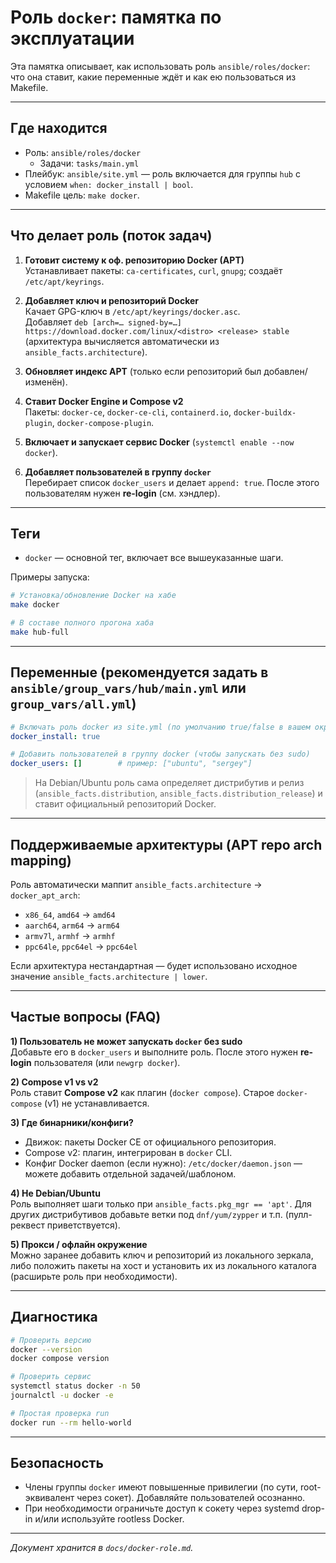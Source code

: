 # Роль `docker`: памятка по эксплуатации

Эта памятка описывает, как использовать роль `ansible/roles/docker`: что она ставит, какие переменные ждёт и как ею пользоваться из Makefile.

---

## Где находится

- Роль: `ansible/roles/docker`
  - Задачи: `tasks/main.yml`
- Плейбук: `ansible/site.yml` — роль включается для группы `hub` с условием `when: docker_install | bool`.
- Makefile цель: `make docker`.

---

## Что делает роль (поток задач)

1. **Готовит систему к оф. репозиторию Docker (APT)**  
   Устанавливает пакеты: `ca-certificates`, `curl`, `gnupg`; создаёт `/etc/apt/keyrings`.

2. **Добавляет ключ и репозиторий Docker**  
   Качает GPG-ключ в `/etc/apt/keyrings/docker.asc`.  
   Добавляет `deb [arch=… signed-by=…] https://download.docker.com/linux/<distro> <release> stable`  
   (архитектура вычисляется автоматически из `ansible_facts.architecture`).

3. **Обновляет индекс APT** (только если репозиторий был добавлен/изменён).

4. **Ставит Docker Engine и Compose v2**  
   Пакеты: `docker-ce`, `docker-ce-cli`, `containerd.io`, `docker-buildx-plugin`, `docker-compose-plugin`.

5. **Включает и запускает сервис Docker** (`systemctl enable --now docker`).

6. **Добавляет пользователей в группу `docker`**  
   Перебирает список `docker_users` и делает `append: true`. После этого пользователям нужен **re-login** (см. хэндлер).

---

## Теги

- `docker` — основной тег, включает все вышеуказанные шаги.

Примеры запуска:
```bash
# Установка/обновление Docker на хабе
make docker

# В составе полного прогона хаба
make hub-full
```

---

## Переменные (рекомендуется задать в `ansible/group_vars/hub/main.yml` или `group_vars/all.yml`)

```yaml
# Включать роль docker из site.yml (по умолчанию true/false в вашем окружении)
docker_install: true

# Добавить пользователей в группу docker (чтобы запускать без sudo)
docker_users: []        # пример: ["ubuntu", "sergey"]
```

> На Debian/Ubuntu роль сама определяет дистрибутив и релиз (`ansible_facts.distribution`, `ansible_facts.distribution_release`) и ставит официальный репозиторий Docker.

---

## Поддерживаемые архитектуры (APT repo arch mapping)

Роль автоматически маппит `ansible_facts.architecture` → `docker_apt_arch`:
- `x86_64`, `amd64` → `amd64`
- `aarch64`, `arm64` → `arm64`
- `armv7l`, `armhf` → `armhf`
- `ppc64le`, `ppc64el` → `ppc64el`

Если архитектура нестандартная — будет использовано исходное значение `ansible_facts.architecture | lower`.

---

## Частые вопросы (FAQ)

**1) Пользователь не может запускать `docker` без sudo**  
Добавьте его в `docker_users` и выполните роль. После этого нужен **re-login** пользователя (или `newgrp docker`).

**2) Compose v1 vs v2**  
Роль ставит **Compose v2** как плагин (`docker compose`). Старое `docker-compose` (v1) не устанавливается.

**3) Где бинарники/конфиги?**  
- Движок: пакеты Docker CE от официального репозитория.  
- Compose v2: плагин, интегрирован в `docker` CLI.  
- Конфиг Docker daemon (если нужно): `/etc/docker/daemon.json` — можете добавить отдельной задачей/шаблоном.

**4) Не Debian/Ubuntu**  
Роль выполняет шаги только при `ansible_facts.pkg_mgr == 'apt'`. Для других дистрибутивов добавьте ветки под `dnf/yum/zypper` и т.п. (пулл-реквест приветствуется).

**5) Прокси / офлайн окружение**  
Можно заранее добавить ключ и репозиторий из локального зеркала, либо положить пакеты на хост и установить их из локального каталога (расширьте роль при необходимости).

---

## Диагностика

```bash
# Проверить версию
docker --version
docker compose version

# Проверить сервис
systemctl status docker -n 50
journalctl -u docker -e

# Простая проверка run
docker run --rm hello-world
```

---

## Безопасность

- Члены группы `docker` имеют повышенные привилегии (по сути, root-эквивалент через сокет). Добавляйте пользователей осознанно.  
- При необходимости ограничьте доступ к сокету через systemd drop-in и/или используйте rootless Docker.

---

_Документ хранится в `docs/docker-role.md`._
